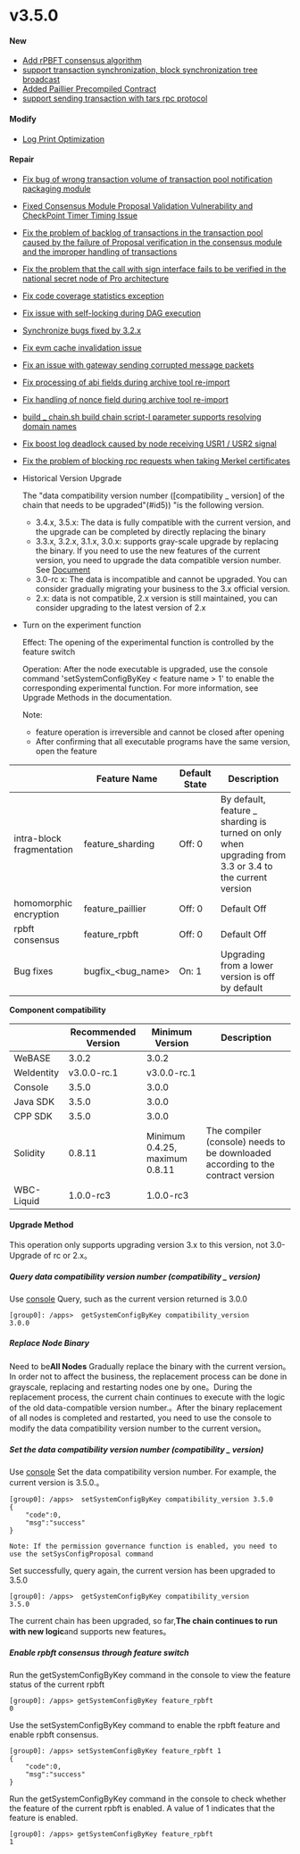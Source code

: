 # v3.5.0

#### New

* [Add rPBFT consensus algorithm](https://github.com/FISCO-BCOS/FISCO-BCOS/pull/3602)
* [support transaction synchronization, block synchronization tree broadcast](https://github.com/FISCO-BCOS/FISCO-BCOS/pull/3630,)
* [Added Paillier Precompiled Contract](https://github.com/FISCO-BCOS/FISCO-BCOS/pull/3757)
* [support sending transaction with tars rpc protocol](https://github.com/FISCO-BCOS/FISCO-BCOS/pull/3718)

#### Modify

* [Log Print Optimization](https://github.com/FISCO-BCOS/FISCO-BCOS/pull/3845)

#### Repair

* [Fix bug of wrong transaction volume of transaction pool notification packaging module](https://github.com/FISCO-BCOS/FISCO-BCOS/pull/3715)
* [Fixed Consensus Module Proposal Validation Vulnerability and CheckPoint Timer Timing Issue](https://github.com/FISCO-BCOS/FISCO-BCOS/pull/3759)
* [Fix the problem of backlog of transactions in the transaction pool caused by the failure of Proposal verification in the consensus module and the improper handling of transactions](https://github.com/FISCO-BCOS/FISCO-BCOS/pull/3809)
* [Fix the problem that the call with sign interface fails to be verified in the national secret node of Pro architecture](https://github.com/FISCO-BCOS/FISCO-BCOS/pull/3797)
* [Fix code coverage statistics exception](https://github.com/FISCO-BCOS/FISCO-BCOS/pull/3777)
* [Fix issue with self-locking during DAG execution](https://github.com/FISCO-BCOS/FISCO-BCOS/pull/3831)
* [Synchronize bugs fixed by 3.2.x](https://github.com/FISCO-BCOS/FISCO-BCOS/pull/3899)
* [Fix evm cache invalidation issue](https://github.com/FISCO-BCOS/FISCO-BCOS/pull/3854)
* [Fix an issue with gateway sending corrupted message packets](https://github.com/FISCO-BCOS/FISCO-BCOS/pull/3825)
* [Fix processing of abi fields during archive tool re-import](https://github.com/FISCO-BCOS/FISCO-BCOS/pull/3820)
* [Fix handling of nonce field during archive tool re-import](https://github.com/FISCO-BCOS/FISCO-BCOS/pull/3811)
* [build _ chain.sh build chain script-l parameter supports resolving domain names](https://github.com/FISCO-BCOS/FISCO-BCOS/pull/3931)
* [Fix boost log deadlock caused by node receiving USR1 / USR2 signal](https://github.com/FISCO-BCOS/FISCO-BCOS/pull/3947)
* [Fix the problem of blocking rpc requests when taking Merkel certificates](https://github.com/FISCO-BCOS/FISCO-BCOS/pull/3955)


* Historical Version Upgrade

  The "data compatibility version number ([compatibility _ version] of the chain that needs to be upgraded"(#id5)) "is the following version.

  * 3.4.x, 3.5.x: The data is fully compatible with the current version, and the upgrade can be completed by directly replacing the binary
  * 3.3.x, 3.2.x, 3.1.x, 3.0.x: supports gray-scale upgrade by replacing the binary. If you need to use the new features of the current version, you need to upgrade the data compatible version number. See [Document](#id5)
  * 3.0-rc x: The data is incompatible and cannot be upgraded. You can consider gradually migrating your business to the 3.x official version.
  * 2.x: data is not compatible, 2.x version is still maintained, you can consider upgrading to the latest version of 2.x


* Turn on the experiment function

  Effect: The opening of the experimental function is controlled by the feature switch

  Operation: After the node executable is upgraded, use the console command 'setSystemConfigByKey < feature name > 1' to enable the corresponding experimental function. For more information, see Upgrade Methods in the documentation.

  Note:
  * feature operation is irreversible and cannot be closed after opening
  * After confirming that all executable programs have the same version, open the feature

|         | Feature Name| Default State| Description|
|---------|---------------------|------|--------------------------------------------|
| intra-block fragmentation| feature_sharding    | Off: 0| By default, feature _ sharding is turned on only when upgrading from 3.3 or 3.4 to the current version|
| homomorphic encryption| feature_paillier    | Off: 0| Default Off|
| rpbft consensus| feature_rpbft       | Off: 0| Default Off|
| Bug fixes| bugfix_\<bug_name\> | On: 1| Upgrading from a lower version is off by default|

**Component compatibility**

|            | Recommended Version| Minimum Version| Description|
|------------|-------------|---------------------|-------------------|
| WeBASE     | 3.0.2       | 3.0.2               |                   |
| WeIdentity | v3.0.0-rc.1 | v3.0.0-rc.1         |                   |
| Console    | 3.5.0       | 3.0.0               |                   |
| Java SDK   | 3.5.0       | 3.0.0               |                   |
| CPP SDK    | 3.5.0       | 3.0.0               |                   |
| Solidity   | 0.8.11      | Minimum 0.4.25, maximum 0.8.11| The compiler (console) needs to be downloaded according to the contract version|
| WBC-Liquid | 1.0.0-rc3   | 1.0.0-rc3           |                   |

#### Upgrade Method

This operation only supports upgrading version 3.x to this version, not 3.0-Upgrade of rc or 2.x。

##### Query data compatibility version number (compatibility _ version)

Use [console](https://fisco-bcos-doc.readthedocs.io/zh_CN/latest/docs/operation_and_maintenance/console/console_commands.html#getsystemconfigbykey)
Query, such as the current version returned is 3.0.0

``` 
[group0]: /apps>  getSystemConfigByKey compatibility_version
3.0.0
```

##### Replace Node Binary

Need to be**All Nodes**
Gradually replace the binary with the current version。In order not to affect the business, the replacement process can be done in grayscale, replacing and restarting nodes one by one。During the replacement process, the current chain continues to execute with the logic of the old data-compatible version number.。After the binary replacement of all nodes is completed and restarted, you need to use the console to modify the data compatibility version number to the current version。

##### Set the data compatibility version number (compatibility _ version)

Use [console](https://fisco-bcos-doc.readthedocs.io/zh_CN/latest/docs/operation_and_maintenance/console/console_commands.html#setsystemconfigbykey)
Set the data compatibility version number. For example, the current version is 3.5.0.。

```
[group0]: /apps>  setSystemConfigByKey compatibility_version 3.5.0
{
    "code":0,
    "msg":"success"
}

Note: If the permission governance function is enabled, you need to use the setSysConfigProposal command
```

Set successfully, query again, the current version has been upgraded to 3.5.0

``` 
[group0]: /apps>  getSystemConfigByKey compatibility_version
3.5.0
```

The current chain has been upgraded, so far,**The chain continues to run with new logic**and supports new features。

##### Enable rpbft consensus through feature switch

Run the getSystemConfigByKey command in the console to view the feature status of the current rpbft

```
[group0]: /apps> getSystemConfigByKey feature_rpbft
0
```

Use the setSystemConfigByKey command to enable the rpbft feature and enable rpbft consensus.

```
[group0]: /apps> setSystemConfigByKey feature_rpbft 1
{
    "code":0,
    "msg":"success"
}
```

Run the getSystemConfigByKey command in the console to check whether the feature of the current rpbft is enabled. A value of 1 indicates that the feature is enabled.

```
[group0]: /apps> getSystemConfigByKey feature_rpbft
1
```